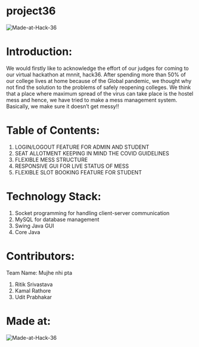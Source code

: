 # project36

![Made-at-Hack-36](https://user-images.githubusercontent.com/65244059/114281102-0cf44000-9a5a-11eb-9c34-a51c13af076c.png)


# Introduction:
We would firstly like to acknowledge the effort of our judges for coming to our virtual hackathon at mnnit, hack36. After spending more than 50% of our college lives at home because of the Global pandemic, we thought why not find the solution to the problems of safely reopening colleges. We think that a place where maximum spread of the virus can take place is the hostel mess and hence, we have tried to make a mess management system. Basically, we make sure it doesn’t get messy!!

# Table of Contents:
1) LOGIN/LOGOUT FEATURE FOR ADMIN AND STUDENT
2) SEAT ALLOTMENT KEEPING IN MIND THE COVID GUIDELINES
3) FLEXIBLE MESS STRUCTURE
4) RESPONSIVE GUI FOR LIVE STATUS OF MESS
5) FLEXIBLE SLOT BOOKING FEATURE FOR STUDENT

# Technology Stack:
1) Socket programming for handling client-server communication
2) MySQL for database management
3) Swing Java GUI
4) Core Java

# Contributors:
Team Name: Mujhe nhi pta
1) Ritik Srivastava
2) Kamal Rathore
3) Udit Prabhakar

# Made at:

![Made-at-Hack-36](https://user-images.githubusercontent.com/65244059/114281084-f2ba6200-9a59-11eb-803b-73ec5eba2ef0.png)

